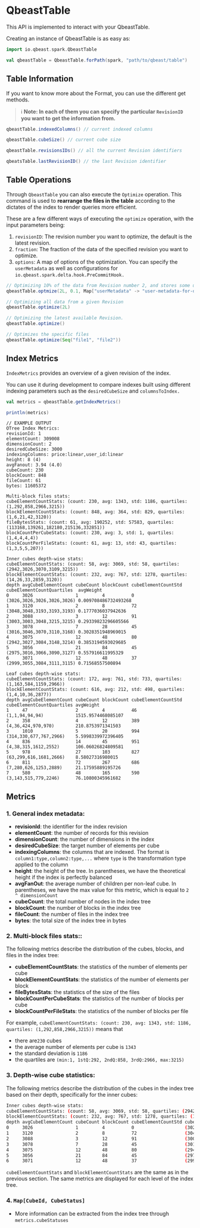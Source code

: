 # QbeastTable

This API is implemented to interact with your QbeastTable.

Creating an instance of QbeastTable is as easy as:

```scala
import io.qbeast.spark.QbeastTable

val qbeastTable = QbeastTable.forPath(spark, "path/to/qbeast/table")
```
## Table Information

If you want to know more about the Format, you can use the different get methods. 

>:information_source: **Note: In each of them you can specify the particular `RevisionID` you want to get the information from.**

```scala
qbeastTable.indexedColumns() // current indexed columns

qbeastTable.cubeSize() // current cube size

qbeastTable.revisionsIDs() // all the current Revision identifiers

qbeatsTable.lastRevisionID() // the last Revision identifier
```

## Table Operations
Through `QbeastTable` you can also execute the `Optimize` operation. This command is used to **rearrange the files in the table** according to the dictates of the index to render queries more efficient. 

These are a few different ways of executing the `optimize` operation, with the input parameters being:
1. `revisionID`: The revision number you want to optimize, the default is the latest revision.
2. `fraction`: The fraction of the data of the specified revision you want to optimize.
3. `options`: A map of options of the optimization. You can specify the `userMetadata` as well as configurations for `io.qbeast.spark.delta.hook.PreCommitHook.`

```scala
// Optimizing 10% of the data from Revision number 2, and stores some user metadata
qbeastTable.optmize(2L, 0.1, Map["userMetadata" -> "user-metadata-for-optimization"])

// Optimizing all data from a given Revision
qbeastTable.optimize(2L)

// Optimizing the latest available Revision.
qbeastTable.optimize()

// Optimizes the specific files
qbeastTable.optimize(Seq("file1", "file2"))
```

## Index Metrics

`IndexMetrics` provides an overview of a given revision of the index.

You can use it during development to compare indexes built using different indexing parameters such as the `desiredCubeSize` and `columnsToIndex.`


```scala
val metrics = qbeastTable.getIndexMetrics()

println(metrics)
```

```
// EXAMPLE OUTPUT
OTree Index Metrics:
revisionId: 1
elementCount: 309008
dimensionCount: 2
desiredCubeSize: 3000
indexingColumns: price:linear,user_id:linear
height: 8 (4)
avgFanout: 3.94 (4.0)
cubeCount: 230
blockCount: 848
fileCount: 61
bytes: 11605372

Multi-block files stats:
cubeElementCountStats: (count: 230, avg: 1343, std: 1186, quartiles: (1,292,858,2966,3215))
blockElementCountStats: (count: 848, avg: 364, std: 829, quartiles: (1,6,21,42,3120))
fileBytesStats: (count: 61, avg: 190252, std: 57583, quartiles: (113168,139261,182180,215136,332851))
blockCountPerCubeStats: (count: 230, avg: 3, std: 1, quartiles: (1,4,4,4,4))
blockCountPerFileStats: (count: 61, avg: 13, std: 43, quartiles: (1,3,5,5,207))

Inner cubes depth-wise stats:
cubeElementCountStats: (count: 58, avg: 3069, std: 58, quartiles: (2942,3026,3070,3109,3215))
blockElementCountStats: (count: 232, avg: 767, std: 1278, quartiles: (14,26,33,2859,3120))
depth avgCubeElementCount cubeCount blockCount cubeElementCountStd cubeElementCountQuartiles  avgWeight           
0     3026                1         4          0                   (3026,3026,3026,3026,3026) 0.009708486732493268
1     3120                2         8          72                  (3048,3048,3193,3193,3193) 0.1777036037942636  
2     3088                3         12         91                  (3003,3003,3048,3215,3215) 0.29339823296605566 
3     3078                7         28         45                  (3016,3046,3070,3110,3168) 0.3028351948969015  
4     3075                12        48         80                  (2942,3027,3084,3148,3214) 0.3853194593029685  
5     3056                21        84         45                  (2975,3016,3066,3090,3127) 0.557916611995329   
6     3071                12        48         37                  (2999,3055,3084,3111,3115) 0.71568557500894    

Leaf cubes depth-wise stats:
cubeElementCountStats: (count: 172, avg: 761, std: 733, quartiles: (1,163,584,1159,2966))
blockElementCountStats: (count: 616, avg: 212, std: 498, quartiles: (1,4,10,36,2877))
depth avgCubeElementCount cubeCount blockCount cubeElementCountStd cubeElementCountQuartiles avgWeight         
1     47                  2         4          46                  (1,1,94,94,94)            1515.9574468085107
2     358                 4         12         389                 (4,36,424,970,970)        210.8753971341503 
3     1010                5         20         994                 (314,330,677,767,2966)    5.5998339972396405
4     836                 14        45         951                 (4,38,315,1612,2552)      106.06026824809581
5     978                 27        103        827                 (63,299,616,1681,2666)    8.58027316980015  
6     811                 72        267        686                 (7,280,626,1253,2889)     21.17595889195726 
7     580                 48        165        590                 (3,143,515,779,2246)      76.10800345961682  
```

## Metrics
### 1. General index metadata:


- **revisionId**: the identifier for the index revision
- **elementCount**: the number of records for this revision
- **dimensionCount**: the number of dimensions in the index
- **desiredCubeSize**: the target number of elements per cube
- **indexingColumns**: the columns that are indexed. The format is `column1:type,column2:type,...` where `type` is the transformation type applied to the column
- **height**: the height of the tree. In parentheses, we have the theoretical height if the index is perfectly balanced
- **avgFanOut**: the average number of children per non-leaf cube. In parentheses, we have the max value for this metric, which is equal to `2 ^ dimensionCount`
- **cubeCount**: the total number of nodes in the index tree
- **blockCount**: the number of blocks in the index tree
- **fileCount**: the number of files in the index tree
- **bytes**: the total size of the index tree in bytes

### 2. Multi-block files stats::
The following metrics describe the distribution of the cubes, blocks, and files in the index tree:
- **cubeElementCountStats**: the statistics of the number of elements per cube
- **blockElementCountStats**: the statistics of the number of elements per block
- **fileBytesStats**: the statistics of the size of the files
- **blockCountPerCubeStats**: the statistics of the number of blocks per cube
- **blockCountPerFileStats**: the statistics of the number of blocks per file

For example, `cubeElementCountStats: (count: 230, avg: 1343, std: 1186, quartiles: (1,292,858,2966,3215))` means that
- there are`230` cubes
- the average number of elements per cube is `1343`
- the standard deviation is `1186`
- the quartiles are `(min:1, 1stQ:292, 2ndQ:858, 3rdQ:2966, max:3215)`

### 3. Depth-wise cube statistics:
The following metrics describe the distribution of the cubes in the index tree based on their depth, specifically for the inner cubes:
```bash
Inner cubes depth-wise stats:
cubeElementCountStats: (count: 58, avg: 3069, std: 58, quartiles: (2942,3026,3070,3109,3215))
blockElementCountStats: (count: 232, avg: 767, std: 1278, quartiles: (14,26,33,2859,3120))
depth avgCubeElementCount cubeCount blockCount cubeElementCountStd cubeElementCountQuartiles  avgWeight           
0     3026                1         4          0                   (3026,3026,3026,3026,3026) 0.009708486732493268
1     3120                2         8          72                  (3048,3048,3193,3193,3193) 0.1777036037942636  
2     3088                3         12         91                  (3003,3003,3048,3215,3215) 0.29339823296605566 
3     3078                7         28         45                  (3016,3046,3070,3110,3168) 0.3028351948969015  
4     3075                12        48         80                  (2942,3027,3084,3148,3214) 0.3853194593029685  
5     3056                21        84         45                  (2975,3016,3066,3090,3127) 0.557916611995329   
6     3071                12        48         37                  (2999,3055,3084,3111,3115) 0.71568557500894    
```

`cubeElementCountStats` and `blockElementCountStats` are the same as in the previous section. The same metrics are displayed for each level of the index tree.

### 4. `Map[CubeId, CubeStatus]`
- More information can be extracted from the index tree through `metrics.cubeStatuses`
